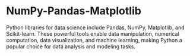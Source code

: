 # NumPy-Pandas-Matplotlib
Python libraries for data science include Pandas, NumPy, Matplotlib, and Scikit-learn. These powerful tools enable data manipulation, numerical computation, data visualization, and machine learning, making Python a popular choice for data analysis and modeling tasks.
